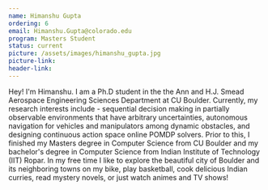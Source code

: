 ```yaml
---
name: Himanshu Gupta
ordering: 6
email: Himanshu.Gupta@colorado.edu
program: Masters Student
status: current
picture: /assets/images/himanshu_gupta.jpg
picture-link: 
header-link: 
---
```


Hey! I'm Himanshu. I am a Ph.D student in the the Ann and H.J. Smead Aerospace Engineering Sciences Department at CU Boulder. Currently, my research interests include - sequential decision making in partially observable environments that have arbitrary uncertainties, autonomous navigation for vehicles and manipulators among dynamic obstacles, and designing continuous action space online POMDP solvers. Prior to this, I finished my Masters degree in Computer Science from CU Boulder and my bachelor's degree in Computer Science from Indian Institute of Technology (IIT) Ropar. In my free time I like to explore the beautiful city of Boulder and its neighboring towns on my bike, play basketball, cook delicious Indian curries, read mystery novels, or just watch animes and TV shows!
